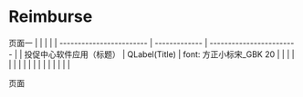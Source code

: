 # Reimburse
页面一
|                          |               |                          |
| ------------------------ | ------------- | ------------------------ |
| 投促中心软件应用（标题） | QLabel(Title) | font:  方正小标宋_GBK 20 |
|                          |               |                          |
|                          |               |                          |
|                          |               |                          |
|                          |               |                          |

页面
